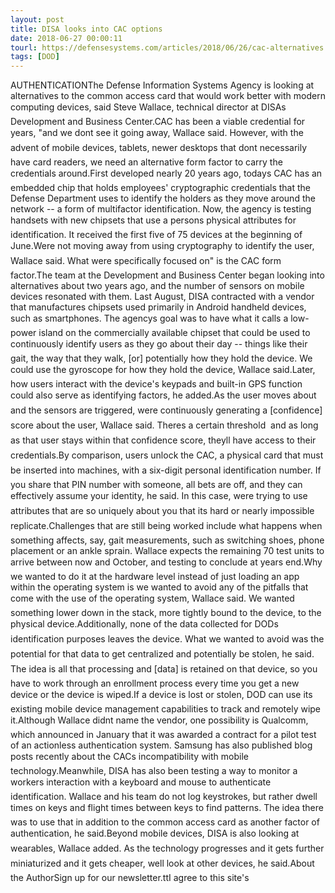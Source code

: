 ```yaml
---
layout: post
title: DISA looks into CAC options
date: 2018-06-27 00:00:11
tourl: https://defensesystems.com/articles/2018/06/26/cac-alternatives.aspx
tags: [DOD]
---
```

AUTHENTICATIONThe Defense Information Systems Agency is looking at alternatives to the common access card that would work better with modern computing devices, said Steve Wallace, technical director at DISAs Development and Business Center.CAC has been a viable credential for years, "and we dont see it going away, Wallace said. However, with the advent of mobile devices, tablets, newer desktops that dont necessarily have card readers, we need an alternative form factor to carry the credentials around.First developed nearly 20 years ago, todays CAC has an embedded chip that holds employees' cryptographic credentials that the Defense Department uses to identify the holders as they move around the network -- a form of multifactor identification. Now, the agency is testing handsets with new chipsets that use a persons physical attributes for identification. It received the first five of 75 devices at the beginning of June.Were not moving away from using cryptography to identify the user, Wallace said. What were specifically focused on" is the CAC form factor.The team at the Development and Business Center began looking into alternatives about two years ago, and the number of sensors on mobile devices resonated with them. Last August, DISA contracted with a vendor that manufactures chipsets used primarily in Android handheld devices, such as smartphones. The agencys goal was to have what it calls a low-power island on the commercially available chipset that could be used to continuously identify users as they go about their day -- things like their gait, the way that they walk, [or] potentially how they hold the device. We could use the gyroscope for how they hold the device, Wallace said.Later, how users interact with the device's keypads and built-in GPS function could also serve as identifying factors, he added.As the user moves about and the sensors are triggered, were continuously generating a [confidence] score about the user, Wallace said. Theres a certain threshold  and as long as that user stays within that confidence score, theyll have access to their credentials.By comparison, users unlock the CAC, a physical card that must be inserted into machines, with a six-digit personal identification number. If you share that PIN number with someone, all bets are off, and they can effectively assume your identity, he said. In this case, were trying to use attributes that are so uniquely about you that its hard or nearly impossible replicate.Challenges that are still being worked include what happens when something affects, say, gait measurements, such as switching shoes, phone placement or an ankle sprain. Wallace expects the remaining 70 test units to arrive between now and October, and testing to conclude at years end.Why we wanted to do it at the hardware level instead of just loading an app within the operating system is we wanted to avoid any of the pitfalls that come with the use of the operating system, Wallace said. We wanted something lower down in the stack, more tightly bound to the device, to the physical device.Additionally, none of the data collected for DODs identification purposes leaves the device. What we wanted to avoid was the potential for that data to get centralized and potentially be stolen, he said. The idea is all that processing and [data] is retained on that device, so you have to work through an enrollment process every time you get a new device or the device is wiped.If a device is lost or stolen, DOD can use its existing mobile device management capabilities to track and remotely wipe it.Although Wallace didnt name the vendor, one possibility is Qualcomm, which announced in January that it was awarded a contract for a pilot test of an actionless authentication system. Samsung has also published blog posts recently about the CACs incompatibility with mobile technology.Meanwhile, DISA has also been testing a way to monitor a workers interaction with a keyboard and mouse to authenticate identification. Wallace and his team do not log keystrokes, but rather dwell times on keys and flight times between keys to find patterns. The idea there was to use that in addition to the common access card as another factor of authentication, he said.Beyond mobile devices, DISA is also looking at wearables, Wallace added. As the technology progresses and it gets further miniaturized and it gets cheaper, well look at other devices, he said.About the AuthorSign up for our newsletter.ttI agree to this site's 